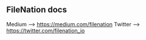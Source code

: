 ## FileNation docs

Medium --> https://medium.com/filenation
Twitter --> https://twitter.com/filenation_io

